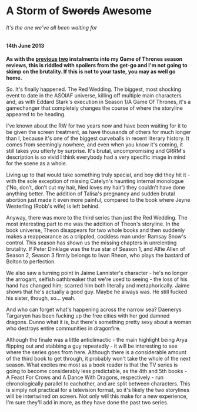 # A Storm of ~~Swords~~ Awesome

###### It's the one we've all been waiting for

#### 14th June 2013

**As with the [previous](/blog/game-of-thrones) [two](/blog/game-of-thrones-s2) instalments into my Game of Thrones season reviews, this is riddled with spoilers from the get-go and I'm not going to skimp on the brutality. If this is not to your taste, you may as well go home.**

So. It's finally happened. The Red Wedding. The biggest, most shocking event to date in the ASOIAF universe, killing off multiple main characters and, as with Eddard Stark's execution in Season 1/A Game Of Thrones, it's a gamechanger that completely changes the course of where the storyline appeared to be heading.

I've known about the RW for two years now and have been waiting for it to be given the screen treatment, as have thousands of others for much longer than I, because it's one of the biggest curveballs in recent literary history. It comes from seemingly nowhere, and even when you know it's coming, it still takes you utterly by surprise. It's brutal, uncompromising and GRRM's description is so vivid I think everybody had a very specific image in mind for the scene as a whole. 

Living up to that would take something truly special, and boy did they hit it - with the sole exception of missing Catelyn's haunting internal monologue ('No, don’t, don’t cut my hair, Ned loves my hair') they couldn't have done anything better. The addition of Talisa's pregnancy and sudden brutal abortion just made it even more painful, compared to the book where Jeyne Westerling (Robb's wife) is left behind.

Anyway, there was more to the third series than just the Red Wedding. The most interesting part to me was the addition of Theon's storyline. In the book universe, Theon disappears for two whole books and then suddenly makes a reappearance as a crippled, cockless man under Ramsay Snow's control. This season has shown us the missing chapters in unrelenting brutality. If Peter Dinklage was the true star of Season 1, and Alfie Allen of Season 2, Season 3 firmly belongs to Iwan Rheon, who plays the bastard of Bolton to perfection.

We also saw a turning point in Jaime Lannister's character - he's no longer the arrogant, selfish oathbreaker that we're used to seeing - the loss of his hand has changed him; scarred him both literally and metaphorically. Jaime shows that he's actually a good guy. Maybe he always was. He still fucked his sister, though, so... yeah.

And who can forget what's happening across the narrow sea? Daenerys Targaryen has been fucking up the free cities with her god damned dragons. Dunno what it is, but there's something pretty sexy about a woman who destroys entire communities in dragonfire.

Although the finale was a little anticlimactic - the main highlight being Arya flipping out and stabbing a guy repeatedly - it will be interesting to see where the series goes from here. Although there is a considerable amount of the third book to get through, it probably won't take the whole of the next season. What excites me most as a book reader is that the TV series is going to become considerably less predictable, as the 4th and 5th books - A Feast For Crows and A Dance With Dragons, respectively - run chronologically parallel to eachother, and are split between characters. This is simply not practical for a television format, so it's likely the two storylines will be intertwined on screen. Not only will this make for a new experience, I'm sure they'll add in more, as they have done the past two series.